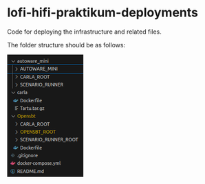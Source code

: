 # lofi-hifi-praktikum-deployments
Code for deploying the infrastructure and related files.

The folder structure should be as follows:



![Alt text](/figures/project_structure.png)